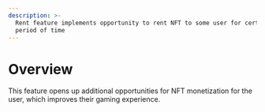 ```yaml
---
description: >-
  Rent feature implements opportunity to rent NFT to some user for certain
  period of time
---
```


# Overview

This feature opens up additional opportunities for NFT monetization for the user, which improves their gaming experience.
